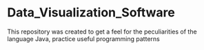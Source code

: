 # Data_Visualization_Software
This repository was created to get a feel for the peculiarities of the language Java, practice useful programming patterns

